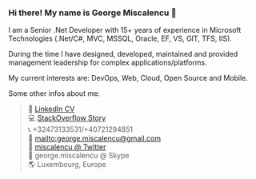 ### Hi there! My name is George Miscalencu 👋

I am a Senior .Net Developer with 15+ years of experience in Microsoft Technologies (.Net/C#, MVC, MSSQL, Oracle, EF, VS, GIT, TFS, IIS). 

During the time I have designed, developed, maintained and provided management leadership for complex applications/platforms.

My current interests are: DevOps, Web, Cloud, Open Source and Mobile. 

Some other infos about me:

>📜 <a href="https://www.linkedin.com/in/miscalencu" target="_blank">LinkedIn CV</a>  
>💻 <a href="http://stackoverflow.com/story/miscalencu" target="_blank">StackOverflow Story</a>  
>📞 +32473133531/+40721294851  
>📧 <a href="mailto:george.miscalencu@gmail.com">mailto:george.miscalencu@gmail.com</a>  
>💬 <a href="https://twitter.com/miscalencu" target="_blank">miscalencu @ Twitter</a>  
>💬 george.miscalencu @ Skype  
>🌎 Luxembourg, Europe  


